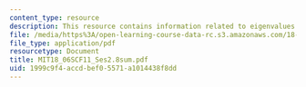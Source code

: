 ```yaml
---
content_type: resource
description: This resource contains information related to eigenvalues and eigenvectors.
file: /media/https%3A/open-learning-course-data-rc.s3.amazonaws.com/18-06sc-linear-algebra-fall-2011/1999c9f4accdbef05571a1014438f8dd_MIT18_06SCF11_Ses2.8sum.pdf
file_type: application/pdf
resourcetype: Document
title: MIT18_06SCF11_Ses2.8sum.pdf
uid: 1999c9f4-accd-bef0-5571-a1014438f8dd
---
```

